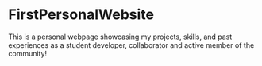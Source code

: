 # FirstPersonalWebsite
This is a personal webpage showcasing my projects, skills, and past experiences as a student developer, collaborator and active member of the community!
